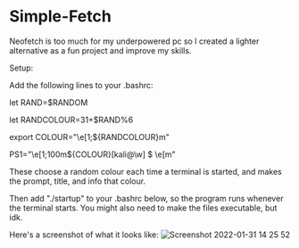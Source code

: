 # Simple-Fetch
Neofetch is too much for my underpowered pc so I created a lighter alternative as a fun project and improve my skills.

Setup:

Add the following lines to your .bashrc:

let RAND=$RANDOM

let RANDCOLOUR=31+$RAND%6

export COLOUR="\\e[1;${RANDCOLOUR}m"

PS1="\e[1;100m${COLOUR}[kali@\w] \$ \e[m"

These choose a random colour each time a terminal is started, and makes the prompt, title, and info that colour.

Then add "./startup" to your .bashrc below, so the program runs whenever the terminal starts. You might also need to make the files executable, but idk.

Here's a screenshot of what it looks like:
![Screenshot 2022-01-31 14 25 52](https://user-images.githubusercontent.com/84800702/151859281-86a0c8e9-4660-413f-9000-881745279fa4.png)
